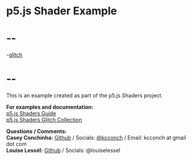 # p5.js Shader Example

# --

-[glitch](https://glitch.com/edit/#!/jelly-glacier-motion?path=uniform.frag%3A76%3A4)

# --

This is an example created as part of the p5.js Shaders project.

**For examples and documentation:** <br>
[p5.js Shaders Guide](https://itp-xstory.github.io/p5js-shaders/#/) <br>
[p5.js Shaders Glitch Collection](https://glitch.com/@kcconch/p-5-js-shaders)

**Questions / Comments:** <br>
**Casey Conchinha:** [Github](https://github.com/kcconch) / Socials: [@kcconch](https://twitter.com/kcconch) / Email: kcconch at gmail dot com <br>
**Louise Lessél:** [Github](https://github.com/louiselessel) / Socials: @louiselessel
